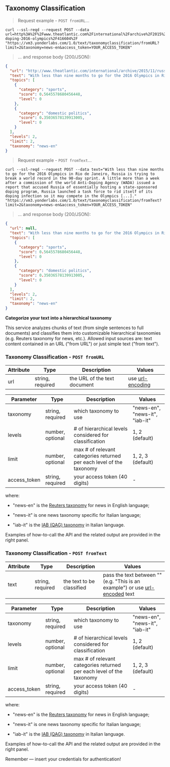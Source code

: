 ## Taxonomy Classification 

> Request example - `POST fromURL`...


```shell
curl --ssl-reqd --request POST --data url=http%3A%2F%2Fwww.theatlantic.com%2Finternational%2Farchive%2F2015%2F11%2Frussia-doping-2016-olympics%2F416604%2F "https://vm3.yonderlabs.com/1.0/text/taxonomyclassification/fromURL?limit=2&taxonomy=news-en&access_token=YOUR_ACCESS_TOKEN"
```

> ... and response body (200/JSON):


```json
{
  "url": "http://www.theatlantic.com/international/archive/2015/11/russia-doping-2016-olympics/416604/", 
  "text": "With less than nine months to go for the 2016 Olympics in Rio de Janeiro, Russia is trying to break a world record in the 90-day sprint. A little more than a week after a commission of the world Anti-Doping Agency (WADA) issued a report that accused Russia of essentially hosting a state-sponsored doping program, Russia launched a task force to rid itself of its doping infection so it may compete in the Olympics [...].", 
  "topics": [
    {
      "category": "sports", 
      "score": 0.5645578680456448, 
      "level": 0
    }, 
    {
      "category": "domestic politics", 
      "score": 0.35036578139913005, 
      "level": 0
    }
  ], 
  "levels": 2, 
  "limit": 2, 
  "taxonomy": "news-en"
}
```


> Request example - `POST fromText`...

```shell
curl --ssl-reqd --request POST --data text="With less than nine months to go for the 2016 Olympics in Rio de Janeiro, Russia is trying to break a world record in the 90-day sprint. A little more than a week after a commission of the world Anti-Doping Agency (WADA) issued a report that accused Russia of essentially hosting a state-sponsored doping program, Russia launched a task force to rid itself of its doping infection so it may compete in the Olympics [...]." "https://vm3.yonderlabs.com/1.0/text/taxonomyclassification/fromText?limit=2&taxonomy=news-en&access_token=YOUR_ACCESS_TOKEN"
```

> ... and response body (200/JSON):


```json
{
  "url": null, 
  "text": "With less than nine months to go for the 2016 Olympics in Rio de Janeiro, Russia is trying to break a world record in the 90-day sprint. A little more than a week after a commission of the world Anti-Doping Agency (WADA) issued a report that accused Russia of essentially hosting a state-sponsored doping program, Russia launched a task force to rid itself of its doping infection so it may compete in the Olympics [...].", 
  "topics": [
    {
      "category": "sports", 
      "score": 0.5645578680456448, 
      "level": 0
    }, 
    {
      "category": "domestic politics", 
      "score": 0.35036578139913005, 
      "level": 0
    }
  ], 
  "levels": 2, 
  "limit": 2, 
  "taxonomy": "news-en"
}
```





**Categorize your text into a hierarchical taxonomy**

This service analyzes chunks of text (from single sentences to full documents) and classifies them into customizable hierarchical taxonomies (e.g. Reuters taxonomy for news, etc.). 
Allowed input sources are: text content contained in an URL ("from URL") or just simple text ("from text").


### Taxonomy Classification - `POST fromURL`


Attribute | Type | Description | Values |
--------- | ------- | ----------- | ------ |
url | string, required | the URL of the text document | use [url-encoding](http://www.url-encode-decode.com/)|


Parameter | Type | Description | Values |
--------- | ------- | ----------- | ------ |
taxonomy | string, required |which taxonomy to use | "news-en", "news-it", "iab-it" |
levels | number, optional | # of hierarchical levels considered for classification | 1, 2 (default)|
limit | number, optional | max # of relevant categories returned per each level of the taxonomy | 1, 2, 3 (default) |
access_token | string, required | your access token (40 digits) | - |


where:

+ "news-en" is the [Reuters taxonomy](http://www.ai.mit.edu/projects/jmlr/papers/volume5/lewis04a/a16-rbb-topic/topics.rbb) for news in English language;

+ "news-it" is one news taxonomy specific for Italian language;

+ "iab-it" is the [IAB (QAG) taxonomy](http://www.iab.com/guidelines/iab-quality-assurance-guidelines-qag-taxonomy/) in Italian language.

Examples of how-to-call the API and the related output are provided in the right panel.

### Taxonomy Classification - `POST fromText`


Attribute | Type | Description | Values |
--------- | ------- | ----------- | ------ |
text | string, required | the text to be classified | pass the text between "" (e.g. "This is an example") or use [url-encoded](http://www.url-encode-decode.com/) text|


Parameter | Type | Description | Values |
--------- | ------- | ----------- | ------ |
taxonomy | string, required |which taxonomy to use | "news-en", "news-it", "iab-it" |
levels | number, optional | # of hierarchical levels considered for classification | 1, 2 (default)|
limit | number, optional | max # of relevant categories returned per each level of the taxonomy | 1, 2, 3 (default) |
access_token | string, required | your access token (40 digits) | - |


where:

+ "news-en" is the [Reuters taxonomy](http://www.ai.mit.edu/projects/jmlr/papers/volume5/lewis04a/a16-rbb-topic/topics.rbb) for news in English language;

+ "news-it" is one news taxonomy specific for Italian language;


+ "iab-it" is the [IAB (QAG) taxonomy](http://www.iab.com/guidelines/iab-quality-assurance-guidelines-qag-taxonomy/) in Italian language.


Examples of how-to-call the API and the related output are provided in the right panel.

<aside class="success">
Remember — insert your credentials for authentication! 
</aside>



